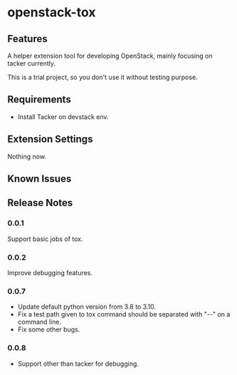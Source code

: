 # openstack-tox

## Features

A helper extension tool for developing OpenStack, mainly focusing on tacker
currently.

This is a trial project, so you don't use it without testing purpose.

## Requirements

* Install Tacker on devstack env.

## Extension Settings

Nothing now.

## Known Issues

## Release Notes

### 0.0.1

Support basic jobs of tox.

### 0.0.2

Improve debugging features.

### 0.0.7

* Update default python version from 3.8 to 3.10.
* Fix a test path given to tox command should be separated with "--" on a command line.
* Fix some other bugs.

### 0.0.8

* Support other than tacker for debugging.